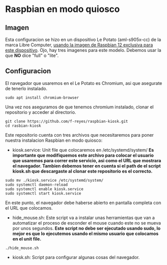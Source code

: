 # Raspbian en modo quiosco 

## Imagen
Esta configuracion se hizo en un dispositivo Le Potato (aml-s905x-cc) de la marca Libre Computer, [usando la imagen de Raspbian 12 exclusiva para este dispositivo](https://distro.libre.computer/ci/raspbian/12/). Ojo, hay tres imagenes para este modelo. Debemos usar la que **NO** dice "full" o "lite".

## Configuracion

El navegador que usaremos en el Le Potato es Chromium, asi que asegurate de tenerlo instalado.

```sudo apt install chromium-browser```

Una vez nos aseguramos de que tenemos chromium instalado, clonar el repositorio y acceder al directorio.

```
git clone https://github.com/f-reyes/raspbian-kiosk.git
cd rasbian-kiosk
```

Este repositorio cuenta con tres archivos que necesitaremos para poner nuestra instalacion Raspbian en modo quiosco:

- kiosk.service: Unit file que colocaremos en /etc/systemd/system/
**Es importante que modifiquemos este archivo para colocar el usuario que usaremos para correr este servicio, asi como el URL que mostrara el navegador. Tambien debemos tener en cuenta si el path de el script kiosk.sh que descargaste al clonar este repositorio es el correcto.**
```
sudo mv ./kiosk.service /etc/systemd/system/
sudo systemctl daemon-reload
sudo systemctl enable kiosk.service
sudo systemctl start kiosk.service
```
En este punto, el navegador debe haberse abierto en pantalla completa con el URL que colocamos.

- hide_mouse.sh: Este script va a instalar unas herramientas que van a automatizar el proceso de esconder el mouse cuando este no se mueva por unos segundos. **Este script no debe ser ejecutado usando sudo, lo mejor es que lo ejecutemos usando el mismo usuario que colocamos en el unit file.**

```./hide_mouse.sh```

- kiosk.sh:  Script para configurar algunas cosas del navegador.




